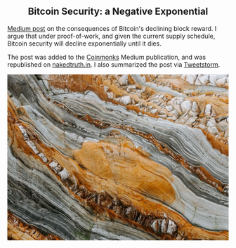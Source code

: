 <center> <h2>Bitcoin Security: a Negative Exponential</h2> </center>

[Medium post](https://medium.com/@jordanmmck/bitcoin-security-a-negative-exponential-95e78b6b575) on the consequences of Bitcoin's declining block reward. I argue that under proof-of-work, and given the current supply schedule, Bitcoin security will decline exponentially until it dies. 

The post was added to the [Coinmonks](https://medium.com/coinmonks) Medium publication, and was republished on [nakedtruth.in](http://www.nakedtruth.in/2018/08/31/the-unsolved-flaw-in-bitcoin/). I also summarized the post via [Tweetstorm](https://twitter.com/jordanmmck/status/1034834965127557120).

<img src="/public/images/btc_post_cover.jpg" alt="rocks"/>
